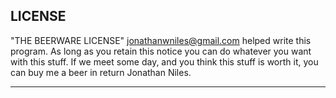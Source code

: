 LICENSE
----------------------------------------------------------------
"THE BEERWARE LICENSE"
<jonathanwniles@gmail.com> helped write this program.  As long as 
you retain this notice you can do whatever you want with this 
stuff.  If we meet some day, and you think this stuff is 
worth it, you can buy me a beer in return Jonathan Niles.

---------------------------------------------------------------
